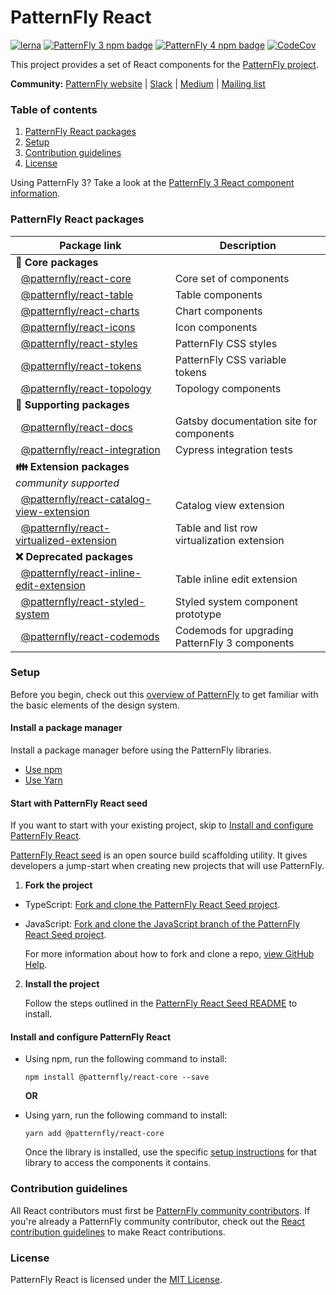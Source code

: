 # PatternFly React

[![lerna](https://img.shields.io/badge/maintained%20with-lerna-green.svg?style=for-the-badge)](https://lernajs.io/)
[![PatternFly 3 npm badge](https://img.shields.io/npm/v/patternfly-react.svg?label=PF3%20Core&style=for-the-badge)](https://www.npmjs.com/package/patternfly-react)
[![PatternFly 4 npm badge](https://img.shields.io/npm/v/@patternfly/react-core.svg?label=PF4%20Core&style=for-the-badge)](https://www.npmjs.com/package/@patternfly/react-core)
[![CodeCov](https://img.shields.io/codecov/c/gh/patternfly/patternfly-react?style=for-the-badge)](https://codecov.io/gh/patternfly/patternfly-react)

This project provides a set of React components for the [PatternFly project](https://patternfly.org).  

**Community:** [PatternFly website](https://www.patternfly.org) | [Slack](https://slack.patternfly.org) | [Medium](https://medium.com/patternfly) | [Mailing list](https://www.redhat.com/mailman/listinfo/patternfly)

### Table of contents
1. [PatternFly React packages](#patternfly-react-packages)
2. [Setup](#Setup)
3. [Contribution guidelines](#Contribution-guidelines)
4. [License](#License)

Using PatternFly 3?  Take a look at the [PatternFly 3 React component information](https://github.com/patternfly/patternfly-react/tree/master/packages/patternfly-3/patternfly-react/README.md).

### PatternFly React packages

| Package link | Description |
| --- | --- |
| **:blue_heart: Core packages** |
| &nbsp;&nbsp;[@patternfly/react-core](https://github.com/patternfly/patternfly-react/tree/master/packages/patternfly-4/react-core) | Core set of components |
| &nbsp;&nbsp;[@patternfly/react-table](https://github.com/patternfly/patternfly-react/tree/master/packages/patternfly-4/react-table) | Table components | 
| &nbsp;&nbsp;[@patternfly/react-charts](https://github.com/patternfly/patternfly-react/tree/master/packages/patternfly-4/react-charts) | Chart components
| &nbsp;&nbsp;[@patternfly/react-icons](https://github.com/patternfly/patternfly-react/tree/master/packages/react-icons) | Icon components |
| &nbsp;&nbsp;[@patternfly/react-styles](https://github.com/patternfly/patternfly-react/tree/master/packages/patternfly-4/react-styles) | PatternFly CSS styles |
| &nbsp;&nbsp;[@patternfly/react-tokens](https://github.com/patternfly/patternfly-react/tree/master/packages/patternfly-4/react-tokens) | PatternFly CSS variable tokens |
| &nbsp;&nbsp;[@patternfly/react-topology](https://github.com/patternfly/patternfly-react/tree/master/packages/patternfly-4/react-topology) | Topology components |
| **:open_file_folder: Supporting packages** |
| &nbsp;&nbsp;[@patternfly/react-docs](https://github.com/patternfly/patternfly-react/tree/master/packages/patternfly-4/react-docs) | Gatsby documentation site for components |
| &nbsp;&nbsp;[@patternfly/react-integration](https://github.com/patternfly/patternfly-react/tree/master/packages/patternfly-4/react-integration) | Cypress integration tests |
| **:family: Extension packages** *community supported* | 
| &nbsp;&nbsp;[@patternfly/react-catalog-view-extension](https://github.com/patternfly/patternfly-react/tree/master/packages/patternfly-4/react-catalog-view-extension) | Catalog view extension |
| &nbsp;&nbsp;[@patternfly/react-virtualized-extension](https://github.com/patternfly/patternfly-react/tree/master/packages/patternfly-4/react-virtualized-extension) | Table and list row virtualization extension |
| **:x: Deprecated packages** |
| &nbsp;&nbsp;[@patternfly/react-inline-edit-extension](https://github.com/patternfly/patternfly-react/tree/master/packages/patternfly-4/react-inline-edit-extension) | Table inline edit extension |
| &nbsp;&nbsp;[@patternfly/react-styled-system](https://github.com/patternfly/patternfly-react/tree/master/packages/patternfly-4/react-styled-system) | Styled system component prototype |
| &nbsp;&nbsp;[@patternfly/react-codemods](https://github.com/patternfly/patternfly-react/tree/master/packages/react-codemods) | Codemods for upgrading PatternFly 3 components |

### Setup

Before you begin, check out this [overview of PatternFly](http://patternfly.org/v4/get-started/about) to get familiar with the basic elements of the design system.

#### Install a package manager
Install a package manager before using the PatternFly libraries.

* [Use npm](https://nodejs.org/en/download)
* [Use Yarn](https://yarnpkg.com/en/docs/getting-started)


#### Start with PatternFly React seed
If you want to start with your existing project, skip to [Install and configure PatternFly React](#install-and-configure-patternfly-react).

[PatternFly React seed](https://github.com/patternfly/patternfly-react-seed) is an open source build scaffolding utility. It gives developers a jump-start when creating new projects that will use PatternFly.


1. **Fork the project**

  * TypeScript: [Fork and clone the PatternFly React Seed project](https://github.com/patternfly/patternfly-react-seed).
  * JavaScript: [Fork and clone the JavaScript branch of the PatternFly React Seed project](https://github.com/patternfly/patternfly-react-seed/tree/javascript).

    For more information about how to fork and clone a repo, [view GitHub Help](https://help.github.com/articles/fork-a-repo/).

2. **Install the project**

    Follow the steps outlined in the [PatternFly React Seed README](https://github.com/patternfly/patternfly-react-seed#quick-start) to install.

#### Install and configure PatternFly React
* Using npm, run the following command to install:
  ```
  npm install @patternfly/react-core --save
  ```

  **OR**

* Using yarn, run the following command to install:
  ```
  yarn add @patternfly/react-core
  ```
  
    Once the library is installed, use the specific [setup instructions](#library-packages) for that library to access the components it contains.  

### Contribution guidelines
All React contributors must first be [PatternFly community contributors](https://www.patternfly.org/v4/contribute/about). If you're already a PatternFly community contributor, check out the [React contribution guidelines](https://github.com/patternfly/patternfly-react/tree/master/CONTRIBUTING.md) to make React contributions.

### License
PatternFly React is licensed under the [MIT License](https://github.com/patternfly/patternfly-react/tree/master/LICENSE).
